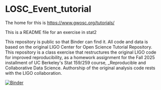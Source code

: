 # LOSC_Event_tutorial

The home for this is https://www.gwosc.org/tutorials/

This is a README file for an exercise in stat2

This repository is public so that Binder can find it. All code and data is based on the original LIGO Center for Open Science Tutorial Repository. This repository is a class exercise that restructures the original LIGO code for improved reproducibility, as a homework assignment for the Fall 2025 installment of UC Berkeley's Stat 159/259 course, _Reproducible and Collaborative Data Science. Authorship of the original analysis code rests with the LIGO collaboration.

[![Binder](https://mybinder.org/badge_logo.svg)](https://mybinder.org/v2/gh/charazar/hw2_charazar/36ff89e0eca062e6cd87b969731ca688bc97266b?urlpath=lab%2Ftree%2FLOSC_Event_tutorial.ipynb)




